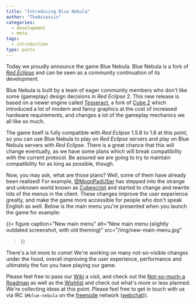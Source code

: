 ```yaml
---
title: "Introducing Blue Nebula"
author: "TheAssassin"
categories:
  - development
  - meta
tags:
  - introduction
type: posts
---
```


Today we proudly announce the game Blue Nebula. Blue Nebula is a fork of [*Red Eclipse*](http://redeclipse.net) and can be seen as a community continuation of its development.


<!--more-->

Blue Nebula is built by a team of eager community members who don't like some (gameplay) design decisions in *Red Eclipse* 2.
This new release is based on a newer engine called [Tesseract](http://tesseract.gg), a fork of [Cube 2](http://cubeengine.com/) which introduced a lot of modern and fancy graphics at the cost of increased hardware requirements, and changes a lot of the gameplay mechanics we all like so much.


The game itself is fully compatible with *Red Eclipse* 1.5.8 to 1.6 at this point, so you can use Blue Nebula to play on *Red Eclipse* servers and play on Blue Nebula servers with *Red Eclipse*. There is a great chance that this will change eventually, as we have some plans which will break compatibility with the current protocol. Be assured we are going to try to maintain compatibility for as long as possible, though.

Now, you may ask, what are those plans? Well, some of them have already been realized! For example, [@MoonPadUSer](https://github.com/MoonPadUSer) has stepped into the strange and unknown world known as [Cubescript](http://cubeengine.com/wiki/Cubescript_Tutorial) and started to change and rewrite lots of the menus in the client. These changes improve the user experience greatly, and make the game more accessible for people who don't speak English as well. Below is the main menu you're presented when you launch the game for example:

{{< figure
    caption="New main menu"
    alt="New main menu (slightly outdated screenshot, with old theming)"
    src="/img/new-main-menu.jpg"
>}}

There's a lot more to come! We're working on many not-so-visible changes under the hood, overall improving the user experience, performance and ultimately the fun you have playing our game.

Please feel free to pass our [Wiki](https://go.blue-nebula.org/wiki) a visit, and check out the [Not-so-much-a Roadmap](https://go.blue-nebula.org/roadmap) as well as the [Wishlist](https://go.blue-nebula.org/wishlist) and check out what's more or less planned. We're collecting ideas at this point. Please feel free to get in touch with us via IRC (`#blue-nebula` on the [freenode](https://freenode.net) network ([webchat](https://go.blue-nebula.org/irc-webchat))).
